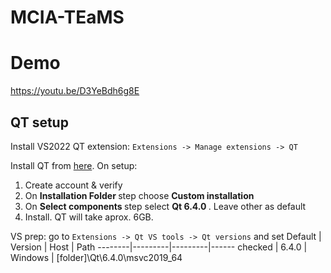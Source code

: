 # MCIA-TEaMS
# Demo <br>
https://youtu.be/D3YeBdh6g8E
## QT setup
Install VS2022 QT extension:
```Extensions -> Manage extensions -> QT```


Install QT from <a href='https://www.qt.io/download-qt-installer?hsCtaTracking=99d9dd4f-5681-48d2-b096-470725510d34%7C074ddad0-fdef-4e53-8aa8-5e8a876d6ab4'> here</a>. On setup:
1) Create account & verify
2) On <b> Installation Folder </b> step choose <b> Custom installation </b>
2) On <b> Select components </b> step select <b> Qt 6.4.0 </b>. Leave other as default
3) Install. QT will take aprox. 6GB.

VS prep: go to ```Extensions -> Qt VS tools -> Qt versions``` and set 
Default | Version | Host    | Path
--------|---------|---------|------
checked | 6.4.0   | Windows | [folder]\Qt\6.4.0\msvc2019_64 
